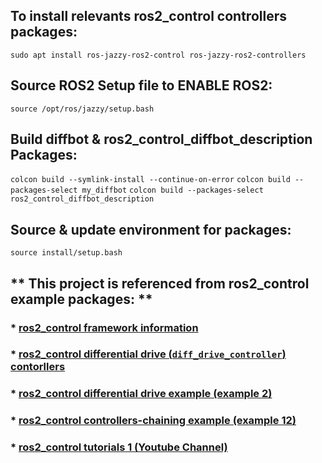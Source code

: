 ## To install relevants ros2_control controllers packages:
```sudo apt install ros-jazzy-ros2-control ros-jazzy-ros2-controllers```

## Source ROS2 Setup file to ENABLE ROS2:
```source /opt/ros/jazzy/setup.bash```

## Build **diffbot** & **ros2_control_diffbot_description** Packages:
```colcon build --symlink-install --continue-on-error``` 
```colcon build --packages-select my_diffbot``` 
```colcon build --packages-select ros2_control_diffbot_description``` 

## Source & update environment for packages:
```source install/setup.bash```

## ** This project is referenced from ros2_control example packages: **
### * [ros2_control framework information](https://control.ros.org/jazzy/doc/ros2_control/doc/index.html)
### * [ros2_control differential drive (``diff_drive_controller``) contorllers](https://control.ros.org/jazzy/doc/ros2_control/doc/index.html)
### * [ros2_control differential drive example (example 2)](https://control.ros.org/jazzy/doc/ros2_control_demos/example_2/doc/userdoc.html)
### * [ros2_control controllers-chaining example (example 12)](https://control.ros.org/jazzy/doc/ros2_control_demos/example_12/doc/userdoc.html)

### * [ros2_control tutorials 1 (Youtube Channel)](https://control.ros.org/jazzy/doc/ros2_control_demos/example_12/doc/userdoc.html)